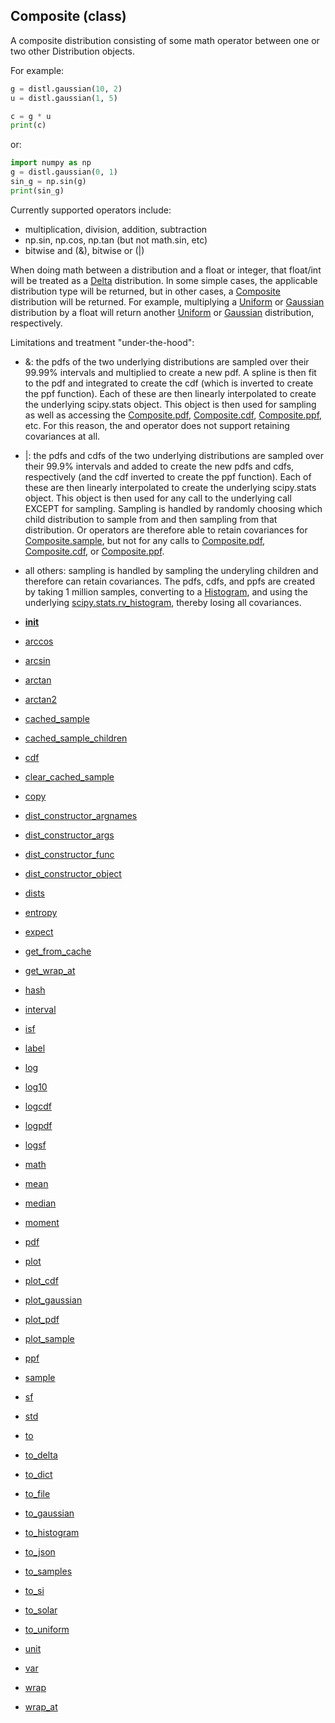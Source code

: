 ## Composite (class)


A composite distribution consisting of some math operator between one or two
other Distribution objects.

For example:

```py
g = distl.gaussian(10, 2)
u = distl.gaussian(1, 5)

c = g * u
print(c)
```

or:

```py
import numpy as np
g = distl.gaussian(0, 1)
sin_g = np.sin(g)
print(sin_g)
```

Currently supported operators include:

* multiplication, division, addition, subtraction
* np.sin, np.cos, np.tan (but not math.sin, etc)
* bitwise and (&amp;), bitwise or (|)

When doing math between a distribution and a float or integer, that float/int
will be treated as a [Delta](Delta.md) distribution.  In some simple cases, the
applicable distribution type will be returned, but in other cases,
a [Composite](Composite.md) distribution will be returned.  For example, multiplying
a [Uniform](Uniform.md) or [Gaussian](Gaussian.md) distribution by a float will return another
[Uniform](Uniform.md) or [Gaussian](Gaussian.md) distribution, respectively.

Limitations and treatment "under-the-hood":

* &amp;: the pdfs of the two underlying distributions are sampled over their
99.99\% intervals and multiplied to create a new pdf.  A spline is then
fit to the pdf and integrated to create the cdf (which is inverted to
create the ppf function).  Each of these are then linearly interpolated
to create the underlying scipy.stats object.  This object is then used
for sampling as well as accessing the [Composite.pdf](Composite.pdf.md), [Composite.cdf](Composite.cdf.md),
[Composite.ppf](Composite.ppf.md), etc.  For this reason, the and operator does not support
retaining covariances at all.

* |: the pdfs and cdfs of the two underlying distributions are sampled over their
99.9\% intervals and added to create the new pdfs and cdfs, respectively
(and the cdf inverted to create the ppf function).  Each of these are then
linearly interpolated to create the underlying scipy.stats object.  This
object is then used for any call to the underlying call EXCEPT for sampling.
Sampling is handled by randomly choosing which child distribution to sample
from and then sampling from that distribution.  Or operators are therefore
able to retain covariances for [Composite.sample](Composite.sample.md), but not for any calls
to [Composite.pdf](Composite.pdf.md), [Composite.cdf](Composite.cdf.md), or [Composite.ppf](Composite.ppf.md).

* all others: sampling is handled by sampling the underyling children and
therefore can retain covariances.  The pdfs, cdfs, and ppfs are
created by taking 1 million samples, converting to a [Histogram](Histogram.md),
and using the underlying [scipy.stats.rv_histogram](https://docs.scipy.org/doc/scipy/reference/generated/scipy.stats.rv_histogram.html),
thereby losing all covariances.




* [__init__](Composite.__init__.md)
* [arccos](Composite.arccos.md)
* [arcsin](Composite.arcsin.md)
* [arctan](Composite.arctan.md)
* [arctan2](Composite.arctan2.md)
* [cached_sample](Composite.cached_sample.md)
* [cached_sample_children](Composite.cached_sample_children.md)
* [cdf](Composite.cdf.md)
* [clear_cached_sample](Composite.clear_cached_sample.md)
* [copy](Composite.copy.md)
* [dist_constructor_argnames](Composite.dist_constructor_argnames.md)
* [dist_constructor_args](Composite.dist_constructor_args.md)
* [dist_constructor_func](Composite.dist_constructor_func.md)
* [dist_constructor_object](Composite.dist_constructor_object.md)
* [dists](Composite.dists.md)
* [entropy](Composite.entropy.md)
* [expect](Composite.expect.md)
* [get_from_cache](Composite.get_from_cache.md)
* [get_wrap_at](Composite.get_wrap_at.md)
* [hash](Composite.hash.md)
* [interval](Composite.interval.md)
* [isf](Composite.isf.md)
* [label](Composite.label.md)
* [log](Composite.log.md)
* [log10](Composite.log10.md)
* [logcdf](Composite.logcdf.md)
* [logpdf](Composite.logpdf.md)
* [logsf](Composite.logsf.md)
* [math](Composite.math.md)
* [mean](Composite.mean.md)
* [median](Composite.median.md)
* [moment](Composite.moment.md)
* [pdf](Composite.pdf.md)
* [plot](Composite.plot.md)
* [plot_cdf](Composite.plot_cdf.md)
* [plot_gaussian](Composite.plot_gaussian.md)
* [plot_pdf](Composite.plot_pdf.md)
* [plot_sample](Composite.plot_sample.md)
* [ppf](Composite.ppf.md)
* [sample](Composite.sample.md)
* [sf](Composite.sf.md)
* [std](Composite.std.md)
* [to](Composite.to.md)
* [to_delta](Composite.to_delta.md)
* [to_dict](Composite.to_dict.md)
* [to_file](Composite.to_file.md)
* [to_gaussian](Composite.to_gaussian.md)
* [to_histogram](Composite.to_histogram.md)
* [to_json](Composite.to_json.md)
* [to_samples](Composite.to_samples.md)
* [to_si](Composite.to_si.md)
* [to_solar](Composite.to_solar.md)
* [to_uniform](Composite.to_uniform.md)
* [unit](Composite.unit.md)
* [var](Composite.var.md)
* [wrap](Composite.wrap.md)
* [wrap_at](Composite.wrap_at.md)
